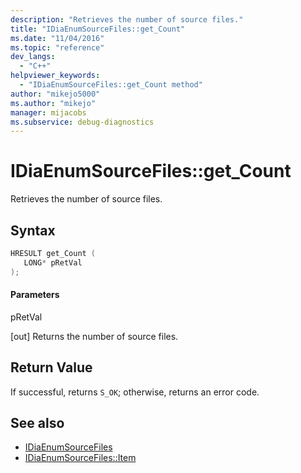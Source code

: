 ```yaml
---
description: "Retrieves the number of source files."
title: "IDiaEnumSourceFiles::get_Count"
ms.date: "11/04/2016"
ms.topic: "reference"
dev_langs:
  - "C++"
helpviewer_keywords:
  - "IDiaEnumSourceFiles::get_Count method"
author: "mikejo5000"
ms.author: "mikejo"
manager: mijacobs
ms.subservice: debug-diagnostics
---
```

# IDiaEnumSourceFiles::get_Count

Retrieves the number of source files.

## Syntax

```C++
HRESULT get_Count ( 
   LONG* pRetVal
);
```

#### Parameters
 pRetVal

[out] Returns the number of source files.

## Return Value
 If successful, returns `S_OK`; otherwise, returns an error code.

## See also
- [IDiaEnumSourceFiles](../../debugger/debug-interface-access/idiaenumsourcefiles.md)
- [IDiaEnumSourceFiles::Item](../../debugger/debug-interface-access/idiaenumsourcefiles-item.md)
